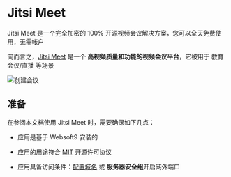 # Jitsi Meet

Jitsi Meet 是一个完全加密的 100% 开源视频会议解决方案，您可以全天免费使用，无需帐户

简而言之，[Jitsi Meet](https://jitsi.org/) 是一个 **高视频质量和功能的视频会议平台**，它被用于 教育 会议/直播  等场景


![创建会议](https://libs.websoft9.com/Websoft9/DocsPicture/zh/jitsi/jitsi-gui-websoft9.png)


## 准备

在参阅本文档使用 Jitsi Meet 时，需要确保如下几点：

- 应用是基于 Websoft9 安装的

- 应用的用途符合 [MIT](https://opensource.org/licenses/MIT) 开源许可协议

- 应用具备访问条件：[配置域名](./guide/appsetdomain) 或 **服务器安全组**开启网外端口